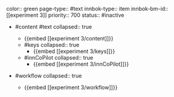 color:: green
page-type:: #text
innbok-type:: item
innbok-bm-id:: [[experiment 3]]
priority:: 700
status:: #inactive

- #content #text
  collapsed:: true
	- {{embed [[experiment 3/content]]}}
  - #keys
    collapsed:: true
	  - {{embed [[experiment 3/keys]]}}
  - #innCoPilot
    collapsed:: true
	  - {{embed [[experiment 3/innCoPilot]]}}

- #workflow
  collapsed:: true
	- {{embed [[experiment 3/workflow]]}}

